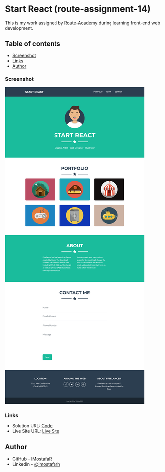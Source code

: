 # Start React (route-assignment-14)

This is my work assigned by [Route-Academy](https://www.linkedin.com/company/routeacademy/mycompany/) during learning front-end web development.

## Table of contents

- [Screenshot](#screenshot)
- [Links](#links)
- [Author](#author)

### Screenshot

![](./src/images/screenshot.png)

### Links

- Solution URL: [Code]()
- Live Site URL: [Live Site]()

## Author

- GitHub - [IMostafaR](https://github.com/IMostafaR)
- Linkedin - [@imostafarh](https://www.linkedin.com/in/imostafarh/)
